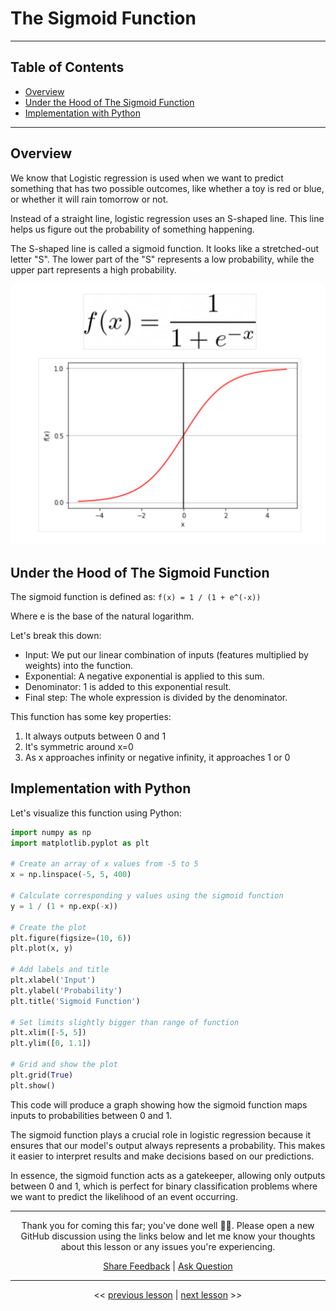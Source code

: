 # The Sigmoid Function

---

## Table of Contents

- [Overview](#overview)
- [Under the Hood of The Sigmoid Function](#under-the-hood-of-the-sigmoid-function)
- [Implementation with Python](#implementation-with-python)

---

## Overview

We know that Logistic regression is used when we want to predict something that has two possible outcomes, like whether a toy is red or blue, or whether it will rain tomorrow or not.

Instead of a straight line, logistic regression uses an S-shaped line. This line helps us figure out the probability of something happening.

The S-shaped line is called a sigmoid function. It looks like a stretched-out letter "S". The lower part of the "S" represents a low probability, while the upper part represents a high probability.

![](../assets/sigmoid-equation.png)

## Under the Hood of The Sigmoid Function

The sigmoid function is defined as: `f(x) = 1 / (1 + e^(-x))`

Where e is the base of the natural logarithm.

Let's break this down:

- Input: We put our linear combination of inputs (features multiplied by weights) into the function.
- Exponential: A negative exponential is applied to this sum.
- Denominator: 1 is added to this exponential result.
- Final step: The whole expression is divided by the denominator.

This function has some key properties: 
1. It always outputs between 0 and 1 
2. It's symmetric around x=0 
3. As x approaches infinity or negative infinity, it approaches 1 or 0

## Implementation with Python

Let's visualize this function using Python:

```python
import numpy as np
import matplotlib.pyplot as plt

# Create an array of x values from -5 to 5
x = np.linspace(-5, 5, 400)

# Calculate corresponding y values using the sigmoid function
y = 1 / (1 + np.exp(-x))

# Create the plot
plt.figure(figsize=(10, 6))
plt.plot(x, y)

# Add labels and title
plt.xlabel('Input')
plt.ylabel('Probability')
plt.title('Sigmoid Function')

# Set limits slightly bigger than range of function
plt.xlim([-5, 5])
plt.ylim([0, 1.1])

# Grid and show the plot
plt.grid(True)
plt.show()
```
This code will produce a graph showing how the sigmoid function maps inputs to probabilities between 0 and 1.

The sigmoid function plays a crucial role in logistic regression because it ensures that our model's output always represents a probability. This makes it easier to interpret results and make decisions based on our predictions.

In essence, the sigmoid function acts as a gatekeeper, allowing only outputs between 0 and 1, which is perfect for binary classification problems where we want to predict the likelihood of an event occurring.

---

<div align="center">

Thank you for coming this far; you've done well 👏🏾. Please open a new GitHub discussion using the links below and let me know your thoughts about this lesson or any issues you're experiencing.

[Share Feedback](https://github.com/mwanyumba7/logistic-regression-lesson/discussions/new?category=feedback) | [Ask Question](https://github.com/mwanyumba7/logistic-regression-lesson/discussions/new?category=q-a)

---

<< [previous lesson](./03.md) | [next lesson](./05.md) >>

</div>
